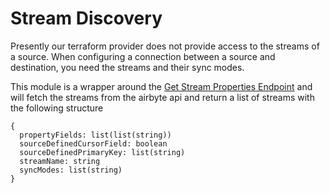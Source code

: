 # Stream Discovery
Presently our terraform provider does not provide access to the streams of a source. 
When configuring a connection between a source and destination, you need the streams and their sync modes.

This module is a wrapper around the [Get Stream Properties Endpoint](https://reference.airbyte.com/reference/liststreams)
and will fetch the streams from the airbyte api and return a list of streams with the following structure

```
{
  propertyFields: list(list(string))
  sourceDefinedCursorField: boolean
  sourceDefinedPrimaryKey: list(string)
  streamName: string
  syncModes: list(string)
}
```
